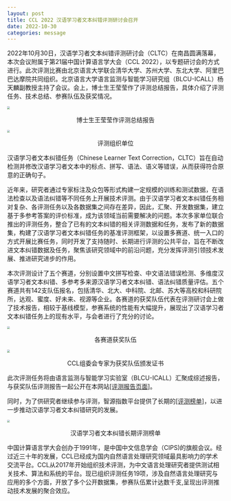 ```yaml
---
layout: post
title: CCL 2022 汉语学习者文本纠错评测研讨会召开
date: 2022-10-30
categories: message
---
```

2022年10月30日，汉语学习者文本纠错评测研讨会（CLTC）在南昌圆满落幕，本次会议附属于第21届中国计算语言学大会（CCL 2022），以专题研讨会的方式进行。此次评测比赛由北京语言大学联合清华大学、苏州大学、东北大学、阿里巴巴达摩院共同组织。北京语言大学语言监测与智能学习研究组（BLCU-ICALL）杨天麟副教授主持了会议。会上，博士生王莹莹作了评测总结报告，具体介绍了评测任务、技术总结、参赛队伍及获奖情况。

<img src="/CCL2022-CLTC/assets/CLTC2022-oral-1.jpg" style="zoom:40%;" />

<center><figure>博士生王莹莹作评测总结报告</figure></center>

<img src="/CCL2022-CLTC/assets/CLTC2022-oral-2.jpg" style="zoom:40%;" />

<center><figure>评测组织单位</figure></center>

汉语学习者文本纠错任务（Chinese Learner Text Correction，CLTC）旨在自动检测并修改汉语学习者文本中的标点、拼写、语法、语义等错误，从而获得符合原意的正确句子。



近年来，研究者通过专家标注及众包等形式构建一定规模的训练和测试数据，在语法检查以及语法纠错等不同任务上开展技术评测。由于汉语学习者文本纠错任务相对复杂、各评测任务以及各数据集之间存在差异，因此，汇聚、开发数据集，建立基于多参考答案的评价标准，成为该领域当前需要解决的问题。本次多家单位联合推出的评测任务，整合了已有的文本纠错的相关评测数据和任务，发布了新的数据集，构建了汉语学习者文本纠错任务的基准评测框架，以设置多赛道、统一入口的方式开展比赛任务，同时开发了支持随时、长期进行评测的公共平台，旨在不断改进文本纠错数据及任务，聚焦该研究领域中的前沿问题，充分发挥评测引领技术发展、推进研究进步的作用。



本次评测设计了五个赛道，分别设置中文拼写检查、中文语法错误检测、多维度汉语学习者文本纠错、多参考多来源汉语学习者文本纠错、语法纠错质量评估。五个赛道共有142支队伍报名，包括清华、北大、中科院、北邮、苏大等高校和科研院所，达观、蜜度、好未来、视源等企业。各赛道的获奖队伍代表在评测研讨会上做了技术报告，相较于基线模型，参赛系统的性能有大幅提升，展现出了汉语学习者文本纠错任务上的现有水平，与会者进行了充分的讨论。

<img src="/CCL2022-CLTC/assets/CLTC2022-oral-3.jpg" style="zoom:40%;" />

<center><figure>各赛道获奖队伍</figure></center>

<img src="/CCL2022-CLTC/assets/CLTC2022-oral-4.jpg" style="zoom:40%;" />

<center><figure>CCL组委会专家为获奖队伍颁发证书</figure></center>



此次评测任务将由语言监测与智能学习实验室（BLCU-ICALL）汇聚成综述报告，与获奖队伍评测报告一起公开在本网站[[评测报告页面]](https://blcuicall.org/CCL2022-CLTC/report/)。


同时，为了供研究者继续参与评测，智源指数平台提供了长期的[[评测榜单]](http://cuge.baai.ac.cn/#/ccl_yaclc)，以进一步推动汉语学习者文本纠错研究的发展。

<img src="/CCL2022-CLTC/assets/CLTC2022-oral-5.jpg" style="zoom:40%;" />
<center><figure>汉语学习者文本纠错长期评测榜单</figure></center>

中国计算语言学大会创办于1991年，是中国中文信息学会（CIPS)的旗舰会议。经过近三十年的发展，CCL已经成为国内自然语言处理研究领域最具影响力的学术交流平台。CCL从2017年开始组织技术评测，为中文语言处理研究者提供测试相关技术、算法和系统的平台。现已组织评测任务19项，涉及自然语言处理研究与应用的多个方面，开放了多个公开数据集，参赛队伍累计达数千支,呈现出评测推动技术发展的聚合效应。